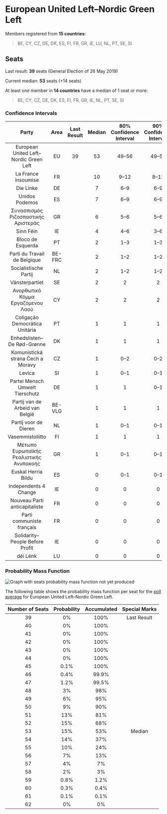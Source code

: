 # European United Left–Nordic Green Left

Members registered from **15 countries**:

> BE, CY, CZ, DE, DK, ES, FI, FR, GR, IE, LU, NL, PT, SE, SI

## Seats

Last result: **39** seats (General Election of 26 May 2019)

Current median: **53** seats (+14 seats)

At least one member in **14 countries** have a median of 1 seat or more:

> BE, CY, CZ, DE, DK, ES, FI, FR, GR, IE, NL, PT, SE, SI

### Confidence Intervals

| Party | Area | Last Result | Median | 80% Confidence Interval | 90% Confidence Interval | 95% Confidence Interval | 99% Confidence Interval |
|:-----:|:----:|:-----------:|:------:|:-----------------------:|:-----------------------:|:-----------------------:|:-----------------------:|
| European United Left–Nordic Green Left | EU | 39 | 53 | 49–56 | 49–57 | 48–58 | 46–59 |
| La France insoumise | FR | | 10 | 9–12 | 8–12 | 8–13 | 8–14 |
| Die Linke | DE | | 7 | 6–9 | 6–9 | 6–9 | 5–10 |
| Unidos Podemos | ES | | 7 | 6–9 | 6–9 | 6–9 | 5–10 |
| Συνασπισμός Ριζοσπαστικής Αριστεράς | GR | | 6 | 5–6 | 5–6 | 5–6 | 4–7 |
| Sinn Féin | IE | | 4 | 4–6 | 3–6 | 3–6 | 3–6 |
| Bloco de Esquerda | PT | | 2 | 1–3 | 1–3 | 1–3 | 1–3 |
| Parti du Travail de Belgique | BE-FRC | | 2 | 1–2 | 1–2 | 1–2 | 1–2 |
| Socialistische Partij | NL | | 2 | 1–2 | 1–2 | 1–2 | 1–2 |
| Vänsterpartiet | SE | | 2 | 2 | 2 | 1–2 | 1–3 |
| Ανορθωτικό Κόμμα Εργαζόμενου Λαού | CY | | 2 | 2 | 2 | 2 | 2 |
| Coligação Democrática Unitária | PT | | 1 | 1 | 1 | 1 | 0–2 |
| Enhedslisten–De Rød-Grønne | DK | | 1 | 1 | 1 | 1 | 1 |
| Komunistická strana Čech a Moravy | CZ | | 1 | 0–2 | 0–2 | 0–2 | 0–2 |
| Levica | SI | | 1 | 0–1 | 0–1 | 0–1 | 0–1 |
| Partei Mensch Umwelt Tierschutz | DE | | 1 | 1 | 0–1 | 0–2 | 0–2 |
| Partij van de Arbeid van België | BE-VLG | | 1 | 1 | 1 | 1 | 1 |
| Partij voor de Dieren | NL | | 1 | 0–1 | 0–1 | 0–1 | 0–1 |
| Vasemmistoliitto | FI | | 1 | 1 | 1 | 1 | 1 |
| Μέτωπο Ευρωπαϊκής Ρεαλιστικής Ανυπακοής | GR | | 1 | 0–1 | 0–1 | 0–1 | 0–1 |
| Euskal Herria Bildu | ES | | 0 | 0–1 | 0–1 | 0–1 | 0–1 |
| Independents 4 Change | IE | | 0 | 0 | 0 | 0 | 0 |
| Nouveau Parti anticapitaliste | FR | | 0 | 0 | 0 | 0 | 0 |
| Parti communiste français | FR | | 0 | 0 | 0 | 0 | 0 |
| Solidarity–People Before Profit | IE | | 0 | 0 | 0 | 0 | 0 |
| déi Lénk | LU | | 0 | 0 | 0 | 0 | 0 |

### Probability Mass Function

![Graph with seats probability mass function not yet produced](average-2020-05-31-seats-pmf-europeanunitedleft–nordicgreenleft.png "Seats Probability Mass Function")

The following table shows the probability mass function per seat for the [poll average](average-2020-05-31.html) for European United Left–Nordic Green Left.

| Number of Seats | Probability | Accumulated | Special Marks |
|:---------------:|:-----------:|:-----------:|:-------------:|
| 39 | 0% | 100% | Last Result |
| 40 | 0% | 100% |  |
| 41 | 0% | 100% |  |
| 42 | 0% | 100% |  |
| 43 | 0% | 100% |  |
| 44 | 0% | 100% |  |
| 45 | 0.1% | 100% |  |
| 46 | 0.4% | 99.9% |  |
| 47 | 1.2% | 99.5% |  |
| 48 | 3% | 98% |  |
| 49 | 6% | 95% |  |
| 50 | 9% | 90% |  |
| 51 | 13% | 81% |  |
| 52 | 15% | 68% |  |
| 53 | 15% | 53% | Median |
| 54 | 14% | 37% |  |
| 55 | 10% | 24% |  |
| 56 | 7% | 13% |  |
| 57 | 4% | 7% |  |
| 58 | 2% | 3% |  |
| 59 | 0.8% | 1.2% |  |
| 60 | 0.3% | 0.4% |  |
| 61 | 0.1% | 0.1% |  |
| 62 | 0% | 0% |  |


